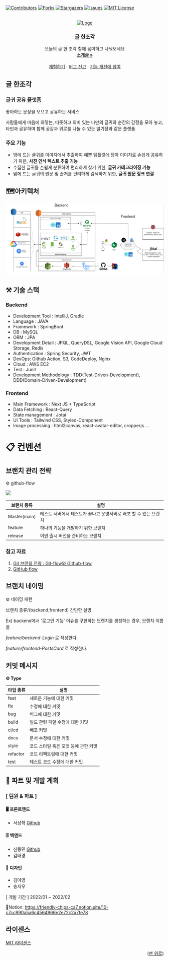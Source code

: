 <div id="top"></div>

[![Contributors][contributors-shield]][contributors-url]
[![Forks][forks-shield]][forks-url]
[![Stargazers][stars-shield]][stars-url]
[![Issues][issues-shield]][issues-url]
[![MIT License][license-shield]][license-url]

<!-- PROJECT LOGO -->
<br />
<div align="center">
  <a href="https://github.com/dnd-side-project/dnd-6th-10-a-piece-of-writing">
    <img src="logo-vertical.png" alt="Logo" width="80" height="30">
  </a>

<h3 align="center">글 한조각</h3>

  <p align="center">
    오늘의 글 한 조각
함께 음미하고 나눠보세요
    <br />
    <a href="https://github.com/dnd-side-project/dnd-6th-10-a-piece-of-writing"><strong>소개글 »</strong></a>
    <br />
    <br />
    <a href="http://pieceofwriting.kro.kr/">체험하기</a>
    ·
    <a href="https://github.com/dnd-side-project/dnd-6th-10-a-piece-of-writing/discussions">버그 신고</a>
    ·
    <a href="https://github.com/dnd-side-project/dnd-6th-10-a-piece-of-writing/issues">기능 개선에 참여</a>
  </p>
</div>


## 글 한조각

### 글귀 공유 플랫폼

좋아하는 문장을 모으고 공유하는 서비스

사람들에게 마음에 와닿는, 따뜻하고 의미 있는 나만의 글귀와 순간의 감정을 모아 놓고, 타인과 공유하며 함께 공감과 위로를 나눌 수 있는 일기장과 같은 플랫폼

### 주요 기능
- 맘에 드는 글귀를 이미지에서 추출하여 예쁜 템플릿에 담아 이미지로 손쉽게 공유하기 위한, **사진 인식 텍스트 추출 기능**
- 수집한 글귀를 손쉽게 분류하여 편리하게 찾기 위한, **글귀 카테고라이징 기능**
- 맘에 드는 글귀의 원문 및 출처를 편리하게 검색하기 위한, **글귀 원문 링크 연결**


## 🗺️아키텍처

![architecture](architecture.png)


## ⚒️ 기술 스택

### Backend
- Development Tool : IntelliJ, Gradle
- Language : JAVA
- Framework : SpringBoot
- DB : MySQL
- ORM : JPA
- Development Detail : JPQL, QueryDSL, Google Vision API, Google Cloud Storage, Redis
- Authentication : Spring Security, JWT
- DevOps: Github Action, S3, CodeDeploy, Nginx
- Cloud : AWS EC2
- Test : Junit
- Development Methodology : TDD(Test-Driven-Development), DDD(Domain-Driven-Development)

### Frontend
- Main Framework : Next JS + TypeScript 
- Data Fetching : React-Query
- State management : Jotai 
- UI Tools : Tailwind CSS, Styled-Component
- Image processing : html2canvas, react-avatar-editor, cropperjs ...

# 📋 컨벤션
## 브랜치 관리 전략
⚙️ github-flow

![](https://lh3.googleusercontent.com/h5H7FB2-aBPVThE4ZlZt919Fl9CstlD17NlJoODMKOlMEHmEV0encsCR2KmJ4yc6JwMsqoyv7u3jWVtW17Q3EqcHzPxUya85fRwRjgDlL2BapLtarQiu-SnjpUjyC2weng-PAXwx)


| 브랜치 종류  | 설명                                                         |
| ------------ | ------------------------------------------------------------ |
| Master(main) | 테스트 서버에서 테스트가 끝나고 운영서버로 배포 할 수 있는 브랜치 |
| feature      | 하나의 기능을 개발하기 위한 브랜치                           |
| release | 이번 출시 버전을 준비하는 브랜치             |

### 참고 자료
1. [Git 브랜칭 전략 : Git-flow와 Github-flow](https://hellowoori.tistory.com/56)
2. [GitHub flow](https://docs.github.com/en/get-started/quickstart/github-flow)

## 브랜치 네이밍
⚙️ 네이밍 패턴

브랜치 종류/(backend,frontend) 간단한 설명

Ex) backend에서 '로그인 기능' 이슈를 구현하는 브랜치를 생성하는 경우, 브랜치 이름을

*feature/backend-Login* 로 작성한다.

*feature/frontend-PostsCard* 로 작성한다.

## 커밋 메시지


**⚙️ Type**

| 타입 종류 | 설명                                 |
| --------- | ------------------------------------ |
| feat      | 새로운 기능에 대한 커밋              |
| fix       | 수정에 대한 커밋                     |
| bug       | 버그에 대한 커밋                     |
| build     | 빌드 관련 파일 수정에 대한 커밋      |
| ci/cd     | 배포 커밋                            |
| docs      | 문서 수정에 대한 커밋                |
| style     | 코드 스타일 혹은 포맷 등에 관한 커밋 |
| refactor  | 코드 리팩토링에 대한 커밋            |
| test      | 테스트 코드 수정에 대한 커밋         |


## 👥 파트 및 개발 계획
### [ 팀원 & 파트 ]
#### 🖥️ 프론트엔드
- 서상혁 [Github](https://github.com/SeoSang)

#### 🗄️ 백엔드
- 신동민 [Github](https://github.com/carnival77)
- 김태경

#### 🎨 디자인
- 김아영
- 송지우


[ 개발 기간 ] 2022/01 ~ 2022/02

📑Notion: https://friendly-chips-ca7.notion.site/10-c7cc990a5a6c4564966e2e72c2a7fe78

## 라이센스

[MIT 라이센스](https://opensource.org/licenses/MIT)

<p align="right">(<a href="#top">맨 위로</a>)</p>


<!-- MARKDOWN LINKS & IMAGES -->
<!-- https://www.markdownguide.org/basic-syntax/#reference-style-links -->
[contributors-shield]: https://img.shields.io/github/contributors/dnd-side-project/dnd-6th-10-a-piece-of-writing.svg?style=for-the-badge
[contributors-url]: https://github.com/dnd-side-project/dnd-6th-10-a-piece-of-writing/graphs/contributors
[forks-shield]: https://img.shields.io/github/forks/dnd-side-project/dnd-6th-10-a-piece-of-writing.svg?style=for-the-badge
[forks-url]: https://github.com/dnd-side-project/dnd-6th-10-a-piece-of-writing/network/members
[stars-shield]: https://img.shields.io/github/stars/dnd-side-project/dnd-6th-10-a-piece-of-writing.svg?style=for-the-badge
[stars-url]: https://github.com/dnd-side-project/dnd-6th-10-a-piece-of-writing/stargazers
[issues-shield]: https://img.shields.io/github/issues/dnd-side-project/dnd-6th-10-a-piece-of-writing.svg?style=for-the-badge
[issues-url]: https://github.com/dnd-side-project/dnd-6th-10-a-piece-of-writing/issues
[license-shield]: https://img.shields.io/github/license/dnd-side-project/dnd-6th-10-a-piece-of-writing.svg?style=for-the-badge
[license-url]: https://github.com/dnd-side-project/dnd-6th-10-a-piece-of-writing/blob/master/LICENSE.txt
